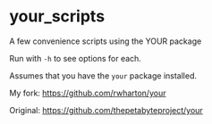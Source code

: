 # your_scripts
A few convenience scripts using the YOUR package

Run with `-h` to see options for each.

Assumes that you have the `your` package installed.

My fork:  https://github.com/rwharton/your

Original: https://github.com/thepetabyteproject/your
